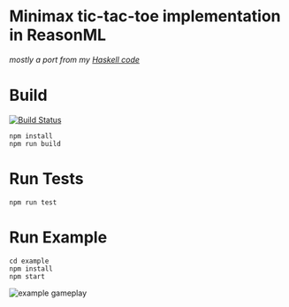 # Minimax tic-tac-toe implementation in ReasonML
*mostly a port from my [Haskell code](https://github.com/venil7/Programming-in-Haskell-exercises-/blob/master/tttoe/ttoe.hs)*

# Build
[![Build Status](https://travis-ci.org/venil7/ReasonML-TicTacToe.svg?branch=master)](https://travis-ci.org/venil7/ReasonML-TicTacToe)
```
npm install
npm run build
```

# Run Tests

```
npm run test
```

# Run Example
```
cd example
npm install
npm start
```

![example gameplay](https://user-images.githubusercontent.com/508022/36355005-4baa9e48-14d4-11e8-8ec8-dac0aee5c872.gif)

